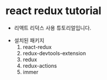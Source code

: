 # react redux tutorial

-   리액트 리덕스 사용 튜토리얼입니다.

*   설치된 패키지
    1. react-redux
    2. redux-devtools-extension
    3. redux
    4. redux-actions
    5. immer
